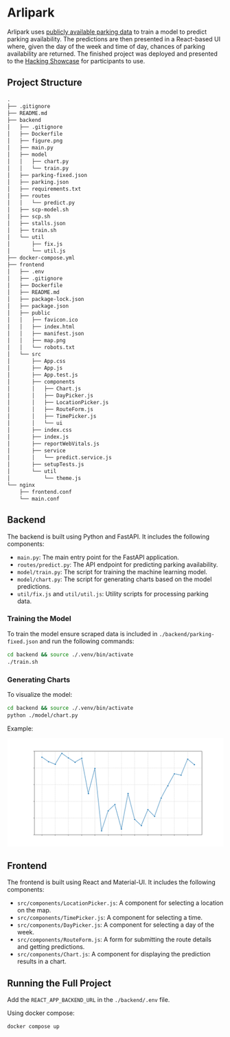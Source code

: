 # Arlipark

Arlipark uses [publicly available parking data](https://api.exactpark.com/arlington) to train a model to predict parking availability. The predictions are then presented in a React-based UI where, given the day of the week and time of day, chances of parking availability are returned. The finished project was deployed and presented to the [Hacking Showcase](https://www.arlingtonva.us/Government/Programs/Transportation/Events/Code-the-Curb-A-Parking-Data-Hacking-Showcase) for participants to use.

## Project Structure

```
.
├── .gitignore
├── README.md
├── backend
│   ├── .gitignore
│   ├── Dockerfile
│   ├── figure.png
│   ├── main.py
│   ├── model
│   │   ├── chart.py
│   │   └── train.py
│   ├── parking-fixed.json
│   ├── parking.json
│   ├── requirements.txt
│   ├── routes
│   │   └── predict.py
│   ├── scp-model.sh
│   ├── scp.sh
│   ├── stalls.json
│   ├── train.sh
│   └── util
│       ├── fix.js
│       └── util.js
├── docker-compose.yml
├── frontend
│   ├── .env
│   ├── .gitignore
│   ├── Dockerfile
│   ├── README.md
│   ├── package-lock.json
│   ├── package.json
│   ├── public
│   │   ├── favicon.ico
│   │   ├── index.html
│   │   ├── manifest.json
│   │   ├── map.png
│   │   └── robots.txt
│   └── src
│       ├── App.css
│       ├── App.js
│       ├── App.test.js
│       ├── components
│       │   ├── Chart.js
│       │   ├── DayPicker.js
│       │   ├── LocationPicker.js
│       │   ├── RouteForm.js
│       │   ├── TimePicker.js
│       │   └── ui
│       ├── index.css
│       ├── index.js
│       ├── reportWebVitals.js
│       ├── service
│       │   └── predict.service.js
│       ├── setupTests.js
│       └── util
│           └── theme.js
└── nginx
    ├── frontend.conf
    └── main.conf
```

## Backend

The backend is built using Python and FastAPI. It includes the following components:

- `main.py`: The main entry point for the FastAPI application.
- `routes/predict.py`: The API endpoint for predicting parking availability.
- `model/train.py`: The script for training the machine learning model.
- `model/chart.py`: The script for generating charts based on the model predictions.
- `util/fix.js` and `util/util.js`: Utility scripts for processing parking data.

### Training the Model

To train the model ensure scraped data is included in `./backend/parking-fixed.json` and run the following commands:

```sh
cd backend && source ./.venv/bin/activate
./train.sh
```

### Generating Charts

To visualize the model:

```sh
cd backend && source ./.venv/bin/activate
python ./model/chart.py
```

Example:

![figure.png](./docs/figure.png)

## Frontend
The frontend is built using React and Material-UI. It includes the following components:

- `src/components/LocationPicker.js`: A component for selecting a location on the map.
- `src/components/TimePicker.js`: A component for selecting a time.
- `src/components/DayPicker.js`: A component for selecting a day of the week.
- `src/components/RouteForm.js`: A form for submitting the route details and getting predictions.
- `src/components/Chart.js`: A component for displaying the prediction results in a chart.

## Running the Full Project

Add the `REACT_APP_BACKEND_URL` in the `./backend/.env` file.

Using docker compose:

```sh
docker compose up
```
